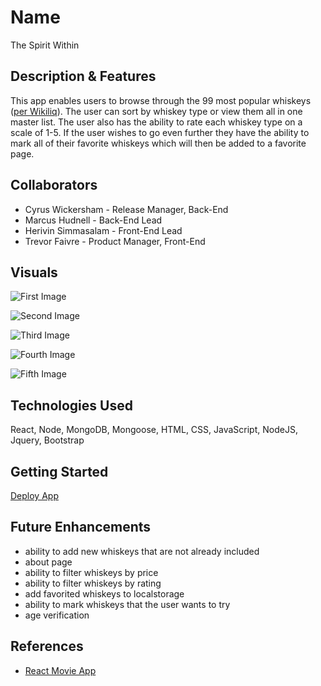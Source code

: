 # Name
The Spirit Within

## Description & Features
This app enables users to browse through the 99 most popular whiskeys ([per Wikiliq](https://wikiliq.org/best-whiskey/)). The user can sort by whiskey type or view them all in one master list. The user also has the ability to rate each whiskey type on a scale of 1-5. If the user wishes to go even further they have the ability to mark all of their favorite whiskeys which will then be added to a favorite page.

## Collaborators
* Cyrus Wickersham - Release Manager, Back-End
* Marcus Hudnell - Back-End Lead
* Herivin Simmasalam - Front-End Lead
* Trevor Faivre - Product Manager, Front-End

## Visuals
![First Image](https://user-images.githubusercontent.com/103761476/175387186-989a7694-39e3-4301-b211-48353c4b5df8.png)

![Second Image](https://user-images.githubusercontent.com/103761476/175387311-28836a43-433c-4ddf-8fcb-74021dae985d.png)

![Third Image](https://imgur.com/a/q0w8d1U)

![Fourth Image](https://user-images.githubusercontent.com/103761476/175387441-4439282d-ce26-492e-a3ff-d4cf7b3688d1.png)

![Fifth Image](https://imgur.com/iG57pRI)

## Technologies Used
React, Node, MongoDB, Mongoose, HTML, CSS, JavaScript, NodeJS, Jquery, Bootstrap

## Getting Started
[Deploy App](https://spirit-within.netlify.app/)

## Future Enhancements
* ability to add new whiskeys that are not already included
* about page
* ability to filter whiskeys by price
* ability to filter whiskeys by rating
* add favorited whiskeys to localstorage
* ability to mark whiskeys that the user wants to try
* age verification

## References
* [React Movie App](https://www.youtube.com/watch?v=jc9_Bqzy2YQ&t=2249s)
